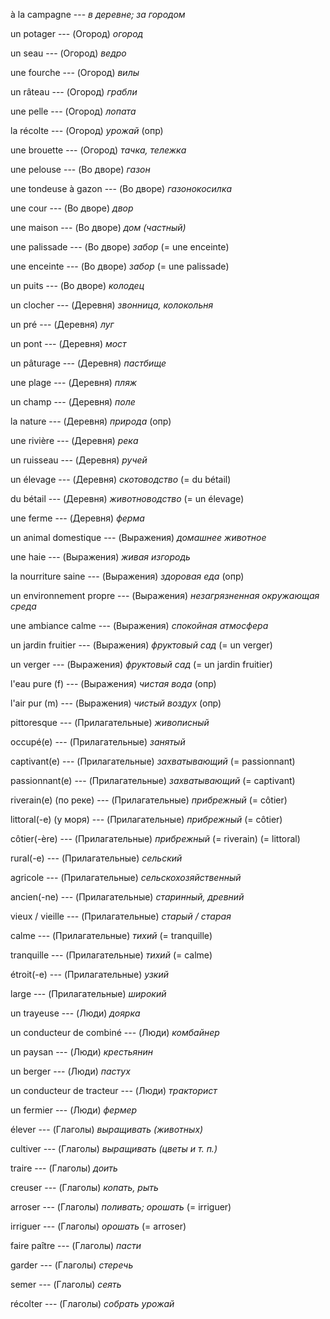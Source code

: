 à la campagne --- *в деревне; за городом*



un potager --- (Огород)
*огород*



un seau --- (Огород)
*ведро*



une fourche --- (Огород)
*вилы*



un râteau --- (Огород)
*грабли*



une pelle --- (Огород)
*лопата*



la récolte --- (Огород)
*урожай*
(опр)



une brouette --- (Огород)
*тачка, тележка*



une pelouse --- (Во дворе)
*газон*



une tondeuse à gazon --- (Во дворе)
*газонокосилка*



une cour --- (Во дворе)
*двор*



une maison --- (Во дворе)
*дом (частный)*



une palissade --- (Во дворе)
*забор*
(= une enceinte)



une enceinte --- (Во дворе)
*забор*
(= une palissade)



un puits --- (Во дворе)
*колодец*



un clocher --- (Деревня)
*звонница, колокольня*



un pré --- (Деревня)
*луг*



un pont --- (Деревня)
*мост*



un pâturage --- (Деревня)
*пастбище*



une plage --- (Деревня)
*пляж*



un champ --- (Деревня)
*поле*



la nature --- (Деревня)
*природа*
(опр)



une rivière --- (Деревня)
*река*



un ruisseau --- (Деревня)
*ручей*



un élevage --- (Деревня)
*скотоводство*
(= du bétail)



du bétail --- (Деревня)
*животноводство*
(= un élevage)



une ferme --- (Деревня)
*ферма*



un animal domestique --- (Выражения)
*домашнее животное*



une haie --- (Выражения)
*живая изгородь*



la nourriture saine --- (Выражения)
*здоровая еда*
(опр)



un environnement propre --- (Выражения)
*незагрязненная окружающая среда*



une ambiance calme --- (Выражения)
*спокойная атмосфера*



un jardin fruitier --- (Выражения)
*фруктовый сад*
(= un verger)



un verger --- (Выражения)
*фруктовый сад*
(= un jardin fruitier)



l'eau pure (f) --- (Выражения)
*чистая вода*
(опр)



l'air pur (m) --- (Выражения)
*чистый воздух*
(опр)



pittoresque --- (Прилагательные)
*живописный*



occupé(e) --- (Прилагательные)
*занятый*



captivant(e) --- (Прилагательные)
*захватывающий*
(= passionnant)



passionnant(e) --- (Прилагательные)
*захватывающий*
(= captivant)



riverain(e) (по реке) --- (Прилагательные)
*прибрежный*
(= côtier)



littoral(-e) (у моря) --- (Прилагательные)
*прибрежный*
(= côtier)



côtier(-ère) --- (Прилагательные)
*прибрежный*
(= riverain)
(= littoral)



rural(-e) --- (Прилагательные)
*сельский*



agricole --- (Прилагательные)
*сельскохозяйственный*



ancien(-ne) --- (Прилагательные)
*старинный, древний*



vieux / vieille --- (Прилагательные)
*старый / старая*



calme --- (Прилагательные)
*тихий*
(= tranquille)



tranquille --- (Прилагательные)
*тихий*
(= calme)



étroit(-e) --- (Прилагательные)
*узкий*



large --- (Прилагательные)
*широкий*



un trayеuse --- (Люди)
*доярка*



un conducteur de combiné --- (Люди)
*комбайнер*



un paysan --- (Люди)
*крестьянин*



un berger --- (Люди)
*пастух*



un conducteur de tracteur --- (Люди)
*тракторист*



un fermier --- (Люди)
*фермер*



élever --- (Глаголы)
*выращивать (животных)*



cultiver --- (Глаголы)
*выращивать (цветы и т. п.)*



traire --- (Глаголы)
*доить*



creuser --- (Глаголы)
*копать, рыть*



arroser --- (Глаголы)
*поливать; орошать*
(= irriguer)



irriguer --- (Глаголы)
*орошать*
(= arroser)



faire paître --- (Глаголы)
*пасти*



garder --- (Глаголы)
*стеречь*



semer --- (Глаголы)
*сеять*



récolter --- (Глаголы)
*собрать урожай*